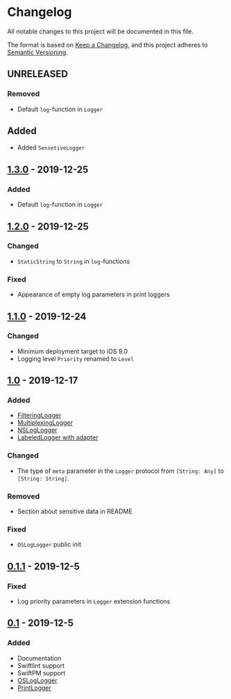 # Changelog

All notable changes to this project will be documented in this file.

The format is based on [Keep a Changelog](https://keepachangelog.com/en/1.0.0/),
and this project adheres to [Semantic Versioning](https://semver.org/spec/v2.0.0.html).

## UNRELEASED
### Removed
- Default `log`-function in `Logger`

## Added
- Added `SensetiveLogger`

## [1.3.0](https://git.redmadrobot.com/RedMadRobot/SPb/robologs-ios/tags/1.3.0) - 2019-12-25
### Added
- Default `log`-function in `Logger`

## [1.2.0](https://git.redmadrobot.com/RedMadRobot/SPb/robologs-ios/tags/1.2.0) - 2019-12-25
### Changed
- `StaticString` to `String` in `log`-functions

### Fixed
- Appearance of empty log parameters in print loggers

## [1.1.0](https://git.redmadrobot.com/RedMadRobot/SPb/robologs-ios/tags/1.1.0) - 2019-12-24
### Changed
- Minimum deployment target to iOS 9.0
- Logging level `Priority` renamed to `Level`

## [1.0](https://git.redmadrobot.com/RedMadRobot/SPb/robologs-ios/tags/1.0) - 2019-12-17
### Added
- [FilteringLogger](https://git.redmadrobot.com/RedMadRobot/SPb/robologs-ios/blob/master/Sources/Loggers/FilteringLogger.swift)
- [MultiplexingLogger](https://git.redmadrobot.com/RedMadRobot/SPb/robologs-ios/blob/master/Sources/Loggers/MultiplexingLogger.swift)
- [NSLogLogger](https://git.redmadrobot.com/RedMadRobot/SPb/robologs-ios/blob/master/Sources/Loggers/NSLogLogger.swift)
- [LabeledLogger with adapter](https://git.redmadrobot.com/RedMadRobot/SPb/robologs-ios/blob/master/Sources/Loggers/LabeledLogger/LabeledLogger.swift)

### Changed
- The type of `meta` parameter in the `Logger` protocol from `[String: Any]` to `[String: String]`.

### Removed
- Section about sensitive data in README

### Fixed
- `OSLogLogger` public init


## [0.1.1](https://git.redmadrobot.com/RedMadRobot/SPb/robologs-ios/tags/0.1.1) - 2019-12-5
### Fixed
- Log priority parameters in `Logger` extension functions


## [0.1](https://git.redmadrobot.com/RedMadRobot/SPb/robologs-ios/tags/0.1) - 2019-12-5
### Added
- Documentation
- Swiftlint support
- SwiftPM support
- [OSLogLogger](https://git.redmadrobot.com/RedMadRobot/SPb/robologs-ios/blob/master/Sources/Loggers/OSLogLogger.swift)
- [PrintLogger](https://git.redmadrobot.com/RedMadRobot/SPb/robologs-ios/blob/master/Sources/Loggers/PrintLogger.swift)
